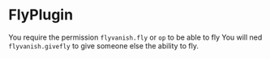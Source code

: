 # FlyPlugin

You require the permission `flyvanish.fly` or `op` to be able to fly
You will ned `flyvanish.givefly` to give someone else the ability to fly.
